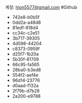 계정: hion5577@gmail.com #Github 
- 742e8-b0b5f
- 0dd2a-a48d8
- 81edf-918d4
- cc34c-c2e51
- 3b717-39305
- 4d598-44204
- c8373-0959f
- d25f7-1b20a
- 5b30f-81709
- 66c95-fa565
- 28ba0-b3ed8
- 554f2-aef4e
- 96d14-23776
- d0aad-f132a
- 2f79b-d7b28
- 2a200-e9788
